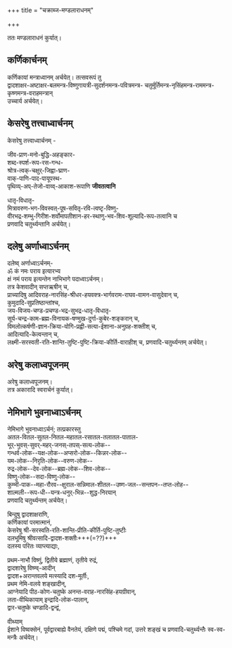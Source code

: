 +++
title = "चक्राब्ज-मण्डलाराधनम्"

+++

ततः मण्डलाराधनं कुर्यात्।

## कर्णिकार्चनम्
कर्णिकायां मन्त्राध्वानम् अर्चयेत्। तत्सवरूपं तु  
द्वादशाक्षर-अष्टाक्षर-बलमन्त्र-विष्णुगायत्री-सुदर्शनमन्त्र-पवित्रमन्त्र-
चतुर्मूर्तिमन्त्र-नृसिंहमन्त्र-राममन्त्र-कृष्णमन्त्र-वराहमन्त्रान्  
उच्चार्य अर्चयेत्।

## केसरेषु तत्त्वाध्वार्चनम्
केसरेषु तत्त्वाध्वार्चनम् -

जीव-प्राण-मनो-बुद्धि-अहङ्कार-  
शब्द-स्पर्श-रूप-रस-गन्ध-  
श्रोत्र-त्वक्-चक्षुर्-जिह्वा-घ्राण-  
वाक्-पाणि-पाद-पायूपस्थ-  
पृथिव्य्-अप्-तेजो-वाय्व्-आकाश-रूपाणि **जीवतत्वानि**

धातृ-विधातृ-  
मित्रावरुण-भग-विवस्वत्-पूष-सवितृ-रवि-त्वष्टृ-विष्णु-  
वीरभद्र-शम्भु-गिरीश-शर्वोमापतीशान-हर-स्थाणु-भव-शिव-शूल्यादि-रूप-तत्वानि च  
प्रणवादि चतुर्थ्यन्तानि अर्चयेत्।

## दलेषु अर्णाध्वाऽर्चनम्
दलेष्व् अर्णाध्वाऽर्चनम्-  
ॐ कं नमः पराय इत्यारभ्य  
क्षं नमं पराय इत्यन्तेन नाभिभागे पदाध्वाऽर्चनम्।  
तत्र केशवादीन् सप्तऋषीन् च,  
प्राच्यादिषु आदिवराह-नारसिंह-श्रीधर-हयवक्त्र-भार्गवराम-राघव-वामन-वासुदेवान् च,  
कुमुदादि-सुप्रतिष्ठान्तांश्च,  
जय-विजय-चण्ड-प्रचण्ड-भद्र-सुभद्र-धातृ-विधातृ-  
सूर्य-चन्द्र-काम-ब्रह्म-विनायक-षण्मुख-दुर्गा-कुबेर-शङ्करान् च,  
विमलोत्कर्षणी-ज्ञान-क्रिया-योगि-प्रह्वी-सत्या-ईशाना-अनुग्रह-शक्तीश् च,  
आदित्यादि-केत्वन्तान् च,  
लक्ष्मी-सरस्वती-रति-शान्ति-तुष्टि-पुष्टि-क्रिया-कीर्ति-वाराहीश् च,
प्रणवादि-चतुर्थ्यन्तम् अर्चयेत्।

## अरेषु कलाध्वपूजनम्
अरेषु कलाध्वपूजनम्।  
तत्र अकारादि स्वरार्चनं कुर्यात्।

## नेमिभागे भुवनाध्वाऽर्चनम्
नेमिभागे भुवनाध्वाऽर्चनं; तत्प्रकारस्तु  
अतल-वितल-सुतल-नितल-महातल-रसातल-तलातल-पाताल-  
भूर्-भुवस्-सुवर्-महर्-जनस्-तपस्-सत्य-लोक--  
गन्धर्व-लोक--यक्ष-लोक--अप्सरो-लोक--किन्नर-लोक--  
यम-लोक--निरृति-लोक--वरुण-लोक--  
रुद्र-लोक--देव-लोक--ब्रह्म-लोक--शिव-लोक--  
विष्णु-लोक--सदा-विष्णु-लोक--  
कुम्भी-पाक--महा-रौरव--क्षुराल-सन्निमाल-शीतल--उष्ण-जल--सन्तपन--तप्त-लोह--  
शाल्मली--रूप-धी--यन्त्र-धनुर्-भिन्न--शुद्ध-निरयान्  
प्रणवादि चतुर्थ्यन्तम् अर्चयेत्।

बिन्दुषु द्वादशाक्षराणि,  
कर्णिकायां परमात्मानं,  
केसरेषु श्री-सरस्वति-रति-शान्ति-प्रीति-कीर्ति-पुष्टि-तुष्टीः  
दलभूमिषु श्रीवत्सादि-द्वादश-शक्तीः+++(=??)+++  
दलस्य परितः व्याप्त्याद्याः,

प्रथम-नाभौ विष्णुं, द्वितीये ब्रह्माणं, तृतीये रुद्रं,  
द्वादशारेषु विष्ण्व्-आदीन्  
द्वादश+अरान्तवलये मत्स्यादि दश-मूर्तीः,  
प्रथम नेमि-वलये शङ्खादीन्,  
आग्नेयादि पीठ-कोण-चतुष्के अनन्त-वराह-नारसिंह-हयग्रीवान्,  
लता-वीथिकायाम् इन्द्रादि-लोक-पालान्,  
द्वार-चतुष्के चण्डादि-द्वन्द्वं,

वीथ्याम्  
ईशाने विष्वक्सेनं, पूर्वद्वारबाह्ये वैनतेयं, दक्षिणे पद्मं, पश्चिमे गदां, उत्तरे शङ्खं च प्रणवादि-चतुर्थ्यन्तैः स्व-स्व-मन्त्रैः अर्चयेत्।  

